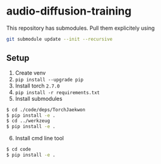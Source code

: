 # audio-diffusion-training

This repository has submodules. Pull them explicitely using
```sh
git submodule update --init --recursive
```

## Setup

1. Create venv
2. `pip install --upgrade pip`
3. Install torch `2.7.0`
4. `pip install -r requirements.txt`
5. Install submodules
```sh
$ cd ./code/deps/TorchJaekwon
$ pip install -e .
$ cd ../werkzeug
$ pip install -e .
```
6. Install cmd line tool
```sh
$ cd code
$ pip install -e .
```
